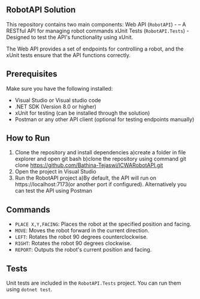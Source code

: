 ## RobotAPI Solution
This repository contains two main components:
Web API (`RobotAPI`) - – A RESTful API for managing robot commands
xUnit Tests (`RobotAPI.Tests`) - Designed to test the API's functionality using xUnit.

The Web API provides a set of endpoints for controlling a robot, and the xUnit tests ensure that the API functions correctly.

## Prerequisites
Make sure you have the following installed:
- Visual Studio or Visual studio code
- .NET SDK (Version 8.0 or higher)
- xUnit for testing (can be installed through the solution)
- Postman or any other API client (optional for testing endpoints manually)

## How to Run

1. Clone the repository and install dependencies
    a)create a folder in file explorer and open git bash
    b)clone the repository using command
       git clone  https://github.com/Bathina-Tejaswi/ICWARobotAPI.git
2. Open the project in Visual Studio
3. Run the RobotAPI project
   a)By default, the API will run on https://localhost:7173(or another port if configured). Alternatively you can test the API using Postman


## Commands

- `PLACE X,Y,FACING`: Places the robot at the specified position and facing.
- `MOVE`: Moves the robot forward in the current direction.
- `LEFT`: Rotates the robot 90 degrees counterclockwise.
- `RIGHT`: Rotates the robot 90 degrees clockwise.
- `REPORT`: Outputs the robot's current position and facing.

## Tests

Unit tests are included in the `RobotAPI.Tests` project. You can run them using `dotnet test`.

